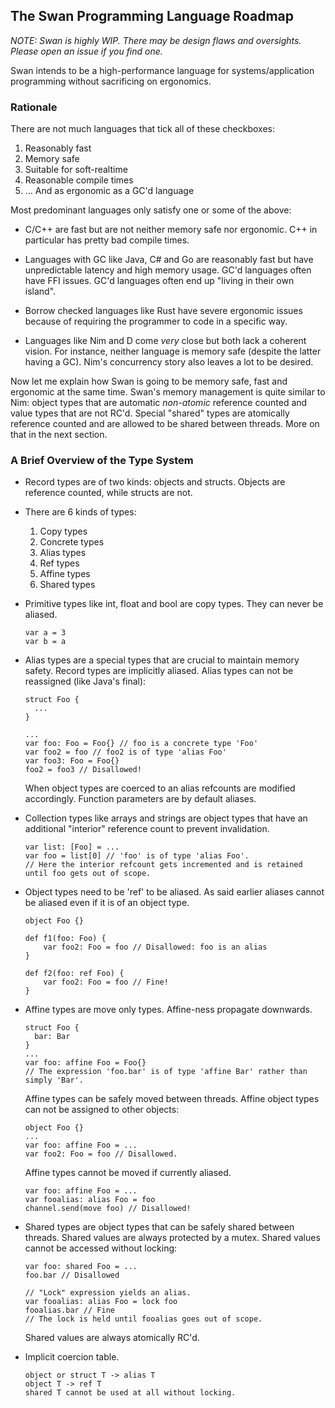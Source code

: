 ## The Swan Programming Language Roadmap

*NOTE: Swan is highly WIP. There may be design flaws and oversights. Please open an issue if you find one.*

Swan intends to be a high-performance language for systems/application programming without sacrificing on ergonomics.

### Rationale

There are not much languages that tick all of these checkboxes:

1) Reasonably fast
2) Memory safe
3) Suitable for soft-realtime
4) Reasonable compile times
5) ... And as ergonomic as a GC'd language

Most predominant languages only satisfy one or some of the above:

* C/C++ are fast but are not neither memory safe nor ergonomic. C++ in particular has pretty bad
  compile times.

* Languages with GC like Java, C# and Go are reasonably fast but have unpredictable latency
  and high memory usage. GC'd languages often have FFI issues. GC'd languages often end up
  "living in their own island".
  
* Borrow checked languages like Rust have severe ergonomic issues because of requiring the
  programmer to code in a specific way.

* Languages like Nim and D come *very* close but both lack a coherent vision. For instance, neither 
  language is memory safe (despite the latter having a GC). Nim's concurrency story also leaves a lot to be desired.
 
Now let me explain how Swan is going to be memory safe, fast and ergonomic at the same time. Swan's memory management is quite similar to Nim: object types that are automatic *non-atomic* reference counted and value types that are not RC'd. Special "shared" types are atomically reference counted and are allowed to be shared between threads. More on that in the next section.

### A Brief Overview of the Type System

* Record types are of two kinds: objects and structs. Objects are reference counted, while structs
  are not.

* There are 6 kinds of types:
  1) Copy types
  2) Concrete types
  3) Alias types
  4) Ref types
  5) Affine types
  6) Shared types

* Primitive types like int, float and bool are copy types. They can never be aliased.
  ```
  var a = 3
  var b = a
  ```

* Alias types are a special types that are crucial to maintain memory safety. Record types are implicitly aliased. Alias types can not be reassigned (like Java's final):
  ```
  struct Foo {
    ...
  }

  ...
  var foo: Foo = Foo{} // foo is a concrete type 'Foo'
  var foo2 = foo // foo2 is of type 'alias Foo'
  var foo3: Foo = Foo{}
  foo2 = foo3 // Disallowed!
  ```
  When object types are coerced to an alias refcounts are modified accordingly. Function parameters
  are by default aliases.

* Collection types like arrays and strings are object types that have an additional "interior" reference count to prevent invalidation.
  ```
  var list: [Foo] = ...
  var foo = list[0] // 'foo' is of type 'alias Foo'. 
  // Here the interior refcount gets incremented and is retained until foo gets out of scope.
  ```

* Object types need to be 'ref' to be aliased. As said earlier aliases cannot be aliased even if it is of an object type.
  ```
  object Foo {}

  def f1(foo: Foo) {
      var foo2: Foo = foo // Disallowed: foo is an alias
  }

  def f2(foo: ref Foo) {
      var foo2: Foo = foo // Fine!
  }
  ```

* Affine types are move only types. Affine-ness propagate downwards.

  ```
  struct Foo {
    bar: Bar
  }
  ...
  var foo: affine Foo = Foo{} 
  // The expression 'foo.bar' is of type 'affine Bar' rather than simply 'Bar'.
  ```
  Affine types can be safely moved between threads. Affine object types can not be assigned to
  other objects:
  ```
  object Foo {}
  ...
  var foo: affine Foo = ...
  var foo2: Foo = foo // Disallowed.
  ```
  Affine types cannot be moved if currently aliased.
  ```
  var foo: affine Foo = ...
  var fooalias: alias Foo = foo
  channel.send(move foo) // Disallowed!
  ```

* Shared types are object types that can be safely shared between threads. Shared values 
  are always protected by a mutex. Shared values cannot be accessed without locking:
  ```
  var foo: shared Foo = ...
  foo.bar // Disallowed

  // "Lock" expression yields an alias.
  var fooalias: alias Foo = lock foo
  fooalias.bar // Fine
  // The lock is held until fooalias goes out of scope.
  ```
  Shared values are always atomically RC'd.

* Implicit coercion table.
  ```
  object or struct T -> alias T
  object T -> ref T
  shared T cannot be used at all without locking.
  ```